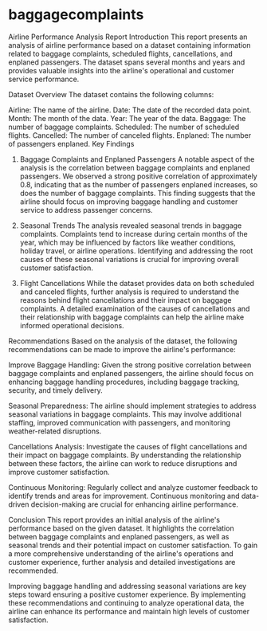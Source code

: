 # baggagecomplaints
Airline Performance Analysis Report
Introduction
This report presents an analysis of airline performance based on a dataset containing information related to baggage complaints, scheduled flights, cancellations, and enplaned passengers. The dataset spans several months and years and provides valuable insights into the airline's operational and customer service performance.

Dataset Overview
The dataset contains the following columns:

Airline: The name of the airline.
Date: The date of the recorded data point.
Month: The month of the data.
Year: The year of the data.
Baggage: The number of baggage complaints.
Scheduled: The number of scheduled flights.
Cancelled: The number of canceled flights.
Enplaned: The number of passengers enplaned.
Key Findings
1. Baggage Complaints and Enplaned Passengers
A notable aspect of the analysis is the correlation between baggage complaints and enplaned passengers. We observed a strong positive correlation of approximately 0.8, indicating that as the number of passengers enplaned increases, so does the number of baggage complaints. This finding suggests that the airline should focus on improving baggage handling and customer service to address passenger concerns.

2. Seasonal Trends
The analysis revealed seasonal trends in baggage complaints. Complaints tend to increase during certain months of the year, which may be influenced by factors like weather conditions, holiday travel, or airline operations. Identifying and addressing the root causes of these seasonal variations is crucial for improving overall customer satisfaction.

3. Flight Cancellations
While the dataset provides data on both scheduled and canceled flights, further analysis is required to understand the reasons behind flight cancellations and their impact on baggage complaints. A detailed examination of the causes of cancellations and their relationship with baggage complaints can help the airline make informed operational decisions.

Recommendations
Based on the analysis of the dataset, the following recommendations can be made to improve the airline's performance:

Improve Baggage Handling: Given the strong positive correlation between baggage complaints and enplaned passengers, the airline should focus on enhancing baggage handling procedures, including baggage tracking, security, and timely delivery.

Seasonal Preparedness: The airline should implement strategies to address seasonal variations in baggage complaints. This may involve additional staffing, improved communication with passengers, and monitoring weather-related disruptions.

Cancellations Analysis: Investigate the causes of flight cancellations and their impact on baggage complaints. By understanding the relationship between these factors, the airline can work to reduce disruptions and improve customer satisfaction.

Continuous Monitoring: Regularly collect and analyze customer feedback to identify trends and areas for improvement. Continuous monitoring and data-driven decision-making are crucial for enhancing airline performance.

Conclusion
This report provides an initial analysis of the airline's performance based on the given dataset. It highlights the correlation between baggage complaints and enplaned passengers, as well as seasonal trends and their potential impact on customer satisfaction. To gain a more comprehensive understanding of the airline's operations and customer experience, further analysis and detailed investigations are recommended.

Improving baggage handling and addressing seasonal variations are key steps toward ensuring a positive customer experience. By implementing these recommendations and continuing to analyze operational data, the airline can enhance its performance and maintain high levels of customer satisfaction.
